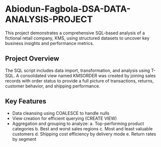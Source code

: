 # Abiodun-Fagbola-DSA-DATA-ANALYSIS-PROJECT
This project demonstrates a comprehensive SQL-based analysis of a fictional retail company, KMS, using structured datasets to uncover key business insights and performance metrics.
## Project Overview
The SQL script includes data import, transformation, and analysis using T-SQL. A consolidated view named KMSORDER was created by joining sales records with order status to provide a full picture of transactions, returns, customer behavior, and shipping performance.
## Key Features
- Data cleansing using COALESCE to handle nulls
- View creation for efficient querying (CREATE VIEW)
- Aggregation and grouping to analyze:
  a. Top-performing product categories
  b. Best and worst sales regions
  c. Most and least valuable customers
  d. Shipping cost efficiency by delivery mode
  e. Return rates by segment
